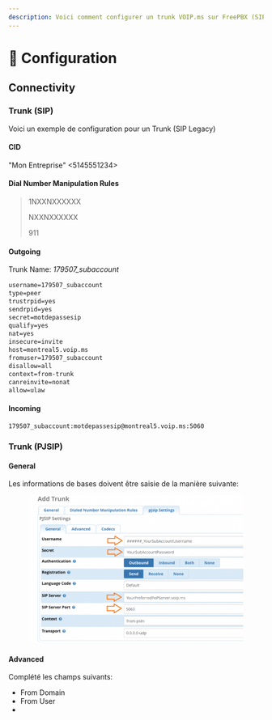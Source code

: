 ```yaml
---
description: Voici comment configurer un trunk VOIP.ms sur FreePBX (SIP et PjSIP)
---
```


# 🧾 Configuration

## Connectivity

### Trunk (SIP)

Voici un exemple de configuration pour un Trunk (SIP Legacy)

#### CID

"Mon Entreprise" <5145551234>

#### Dial Number Manipulation Rules

> 1NXXNXXXXXX
>
> NXXNXXXXXX
>
> 911

#### Outgoing

Trunk Name: _179507\_subaccount_

```
username=179507_subaccount
type=peer
trustrpid=yes
sendrpid=yes
secret=motdepassesip
qualify=yes
nat=yes
insecure=invite
host=montreal5.voip.ms
fromuser=179507_subaccount
disallow=all
context=from-trunk
canreinvite=nonat
allow=ulaw
```

#### Incoming

```
179507_subaccount:motdepassesip@montreal5.voip.ms:5060
```

### Trunk (PJSIP)

#### General

Les informations de bases doivent être saisie de la manière suivante:

<figure><img src="../.gitbook/assets/image (23).png" alt=""><figcaption></figcaption></figure>

#### Advanced

Complété les champs suivants:

* From Domain
* From User
*

